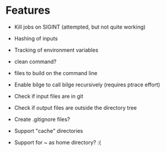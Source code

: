 # Features

- Kill jobs on SIGINT (attempted, but not quite working)
- Hashing of inputs
- Tracking of environment variables

- clean command?
- files to build on the command line

- Enable bilge to call bilge recursively (requires ptrace effort)

- Check if input files are in git
- Check if output files are outside the directory tree
- Create .gitignore files?

- Support "cache" directories
- Support for ~ as home directory? :(
